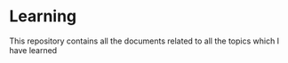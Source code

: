 # Learning
This repository contains all the documents related to all the topics which I have learned
